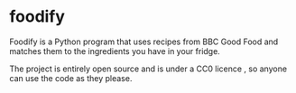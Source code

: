 # foodify
Foodify is a Python program that uses recipes from BBC Good Food and matches them to the ingredients you have in your fridge.

The project is entirely open source and is under a CC0 licence , so anyone can use the code as they please.
